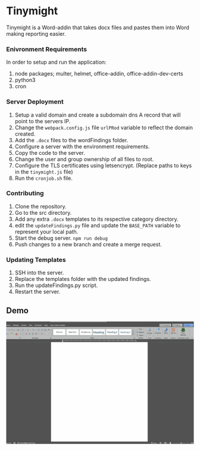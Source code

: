 # Tinymight

Tinymight is a Word-addin that takes docx files and pastes them into Word making reporting easier.

### Enivronment Requirements
In order to setup and run the application:
1. node packages; multer, helmet, office-addin, office-addin-dev-certs
2. python3
3. cron

### Server Deployment
1. Setup a valid domain and create a subdomain dns A record that will point to the servers IP.
2. Change the `webpack.config.js` file `urlPRod` variable to reflect the domain created.
3. Add the `.docx` files to the wordFindings folder.
4. Configure a server with the environment requirements.
5. Copy the code to the server.
6. Change the user and group ownership of all files to root.
7. Configure the TLS certificates using letsencrypt. (Replace paths to keys in the `tinymight.js` file)
8. Run the `cronjob.sh` file.  

### Contributing
1. Clone the repository.
2. Go to the src directory.
3. Add any extra `.docx` templates to its respective category directory.
4. edit the `updateFindings.py` file and update the `BASE_PATH` variable to represent your local path.
5. Start the debug server. `npm run debug`
6. Push changes to a new branch and create a merge request. 

### Updating Templates
1. SSH into the server.
2. Replace the templates folder with the updated findings.
3. Run the updateFindings.py script.
4. Restart the server.


## Demo
![](https://github.com/psyfix/tinymight/blob/main/demo.gif)
